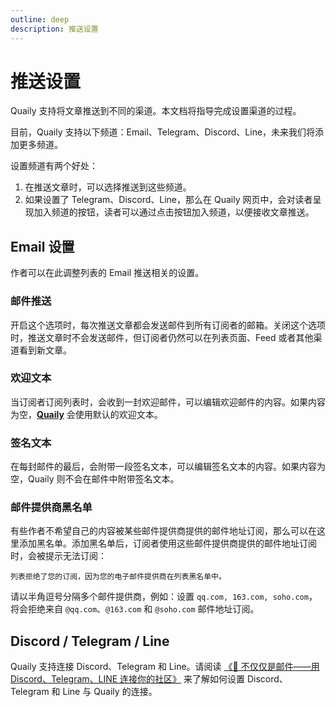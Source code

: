 ```yaml
---
outline: deep
description: 推送设置
---
```


# 推送设置

Quaily 支持将文章推送到不同的渠道。本文档将指导完成设置渠道的过程。

目前，Quaily 支持以下频道：Email、Telegram、Discord、Line，未来我们将添加更多频道。

设置频道有两个好处：

1. 在推送文章时，可以选择推送到这些频道。
2. 如果设置了 Telegram、Discord、Line，那么在 Quaily 网页中，会对读者呈现加入频道的按钮，读者可以通过点击按钮加入频道，以便接收文章推送。

## Email 设置

作者可以在此调整列表的 Email 推送相关的设置。

### 邮件推送

开启这个选项时，每次推送文章都会发送邮件到所有订阅者的邮箱。关闭这个选项时，推送文章时不会发送邮件，但订阅者仍然可以在列表页面、Feed 或者其他渠道看到新文章。

### 欢迎文本

当订阅者订阅列表时，会收到一封欢迎邮件，可以编辑欢迎邮件的内容。如果内容为空，**[Quaily](https://quaily.com "Quaily Official Website")** 会使用默认的欢迎文本。

### 签名文本

在每封邮件的最后，会附带一段签名文本，可以编辑签名文本的内容。如果内容为空，Quaily 则不会在邮件中附带签名文本。

### 邮件提供商黑名单

有些作者不希望自己的内容被某些邮件提供商提供的邮件地址订阅，那么可以在这里添加黑名单。添加黑名单后，订阅者使用这些邮件提供商提供的邮件地址订阅时，会被提示无法订阅：

`列表拒绝了您的订阅，因为您的电子邮件提供商在列表黑名单中。`

请以半角逗号分隔多个邮件提供商，例如：设置 `qq.com, 163.com, soho.com`，将会拒绝来自 `@qq.com`、`@163.com` 和 `@soho.com` 邮件地址订阅。

## Discord / Telegram / Line

Quaily 支持连接 Discord、Telegram 和 Line。请阅读 [《📣 不仅仅是邮件——用 Discord、Telegram、LINE 连接你的社区》](https://quaily.com/quail-zh/p/beyond-email-connect-your-community-with-discord-telegram-line "不仅仅是邮件——用 Discord、Telegram、LINE 连接你的社区") 来了解如何设置 Discord、Telegram 和 Line 与 Quaily 的连接。
